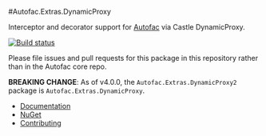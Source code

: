 #Autofac.Extras.DynamicProxy

Interceptor and decorator support for [Autofac](http://autofac.org) via Castle DynamicProxy.

[![Build status](https://ci.appveyor.com/api/projects/status/nx0urssttgc840eo?svg=true)](https://ci.appveyor.com/project/Autofac/autofac-extras-dynamicproxy)

Please file issues and pull requests for this package in this repository rather than in the Autofac core repo.

**BREAKING CHANGE**: As of v4.0.0, the `Autofac.Extras.DynamicProxy2` package is `Autofac.Extras.DynamicProxy`.

- [Documentation](http://autofac.readthedocs.io/en/latest/advanced/interceptors.html)
- [NuGet](https://www.nuget.org/packages/Autofac.Extras.DynamicProxy/)
- [Contributing](http://autofac.readthedocs.io/en/latest/contributors.html)